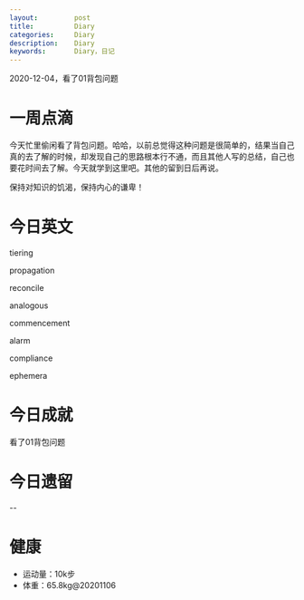 ```yaml
---
layout:     	post
title:      	Diary
categories: 	Diary
description:   	Diary
keywords: 		Diary，日记 
---
```


2020-12-04，看了01背包问题

# 一周点滴

今天忙里偷闲看了背包问题。哈哈，以前总觉得这种问题是很简单的，结果当自己真的去了解的时候，却发现自己的思路根本行不通，而且其他人写的总结，自己也要花时间去了解。今天就学到这里吧。其他的留到日后再说。

保持对知识的饥渴，保持内心的谦卑！

# 今日英文

tiering

propagation

reconcile

analogous

commencement

alarm

compliance

ephemera

# 今日成就

看了01背包问题

# 今日遗留

--

# 健康

- 运动量：10k步
- 体重：65.8kg@20201106





































 
